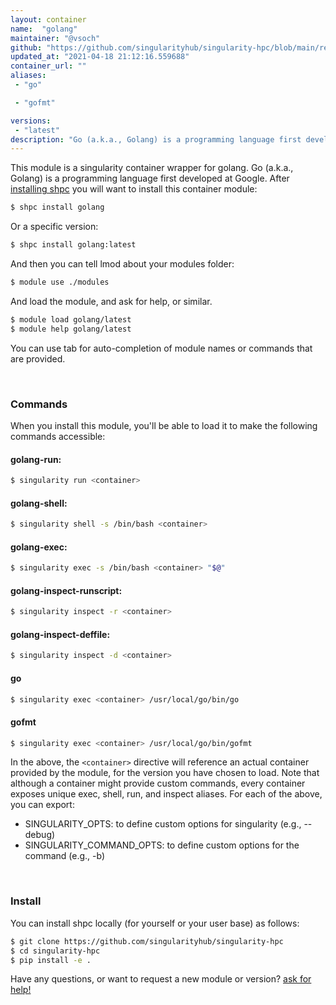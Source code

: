 ```yaml
---
layout: container
name:  "golang"
maintainer: "@vsoch"
github: "https://github.com/singularityhub/singularity-hpc/blob/main/registry/golang/container.yaml"
updated_at: "2021-04-18 21:12:16.559688"
container_url: ""
aliases:
 - "go"

 - "gofmt"

versions:
 - "latest"
description: "Go (a.k.a., Golang) is a programming language first developed at Google."
---
```


This module is a singularity container wrapper for golang.
Go (a.k.a., Golang) is a programming language first developed at Google.
After [installing shpc](#install) you will want to install this container module:

```bash
$ shpc install golang
```

Or a specific version:

```bash
$ shpc install golang:latest
```

And then you can tell lmod about your modules folder:

```bash
$ module use ./modules
```

And load the module, and ask for help, or similar.

```bash
$ module load golang/latest
$ module help golang/latest
```

You can use tab for auto-completion of module names or commands that are provided.

<br>

### Commands

When you install this module, you'll be able to load it to make the following commands accessible:

#### golang-run:

```bash
$ singularity run <container>
```

#### golang-shell:

```bash
$ singularity shell -s /bin/bash <container>
```

#### golang-exec:

```bash
$ singularity exec -s /bin/bash <container> "$@"
```

#### golang-inspect-runscript:

```bash
$ singularity inspect -r <container>
```

#### golang-inspect-deffile:

```bash
$ singularity inspect -d <container>
```


#### go
       
```bash
$ singularity exec <container> /usr/local/go/bin/go
```


#### gofmt
       
```bash
$ singularity exec <container> /usr/local/go/bin/gofmt
```



In the above, the `<container>` directive will reference an actual container provided
by the module, for the version you have chosen to load. Note that although a container
might provide custom commands, every container exposes unique exec, shell, run, and
inspect aliases. For each of the above, you can export:

 - SINGULARITY_OPTS: to define custom options for singularity (e.g., --debug)
 - SINGULARITY_COMMAND_OPTS: to define custom options for the command (e.g., -b)

<br>
  
### Install

You can install shpc locally (for yourself or your user base) as follows:

```bash
$ git clone https://github.com/singularityhub/singularity-hpc
$ cd singularity-hpc
$ pip install -e .
```

Have any questions, or want to request a new module or version? [ask for help!](https://github.com/singularityhub/singularity-hpc/issues)